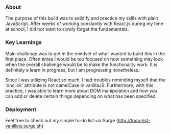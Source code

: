 ### About

The purpose of this build was to solidify and practice my skills with plain JavaScript. After weeks of working constantly with React.js during my time at school, I did not want to slowly forget the fundamentals.

### Key Learnings

Main challenge was to get in the mindset of why I wanted to build this in the first place. Often times I would be too focused on how something may look when the overall challenge would be to make the functionality work. It is definitely a learn in progress, but I am progressing nonetheless.

Since I was utilizing React so much, I had troubles reminding myself that the 'onclick' attribute is not camelCase in vanillaJS. Furthermore, with this practice, I was able to learn more about DOM manipulation and how you can add or delete certain things depending on what has been specified.

### Deployment

Feel free to check out my simple to-do list via Surge (http://todo-list-vanillajs.surge.sh)